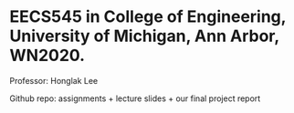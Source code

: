 # EECS545 in College of Engineering, University of Michigan, Ann Arbor, WN2020.

Professor: Honglak Lee

Github repo: assignments + lecture slides + our final project report
